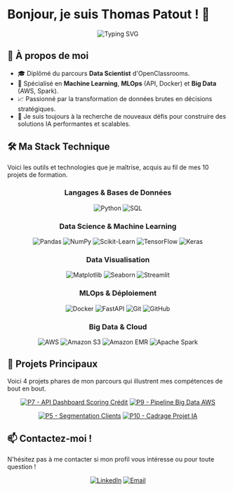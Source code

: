# Bonjour, je suis Thomas Patout ! 👋

<div align="center">
  <img src="https://readme-typing-svg.herokuapp.com?font=Fira+Code&pause=1000&color=007ACC&center=true&vCenter=true&width=435&lines=Data+Scientist;Spécialiste+Machine+Learning+%26+MLOps;Python+%7C+SQL+%7C+AWS+%7C+Spark;Bienvenue+sur+mon+profil+!" alt="Typing SVG" />
</div>

## 🚀 À propos de moi

- 🎓 Diplômé du parcours **Data Scientist** d'OpenClassrooms.
- 🤖 Spécialisé en **Machine Learning**, **MLOps** (API, Docker) et **Big Data** (AWS, Spark).
- 📈 Passionné par la transformation de données brutes en décisions stratégiques.
- 🔭 Je suis toujours à la recherche de nouveaux défis pour construire des solutions IA performantes et scalables.

## 🛠️ Ma Stack Technique

Voici les outils et technologies que je maîtrise, acquis au fil de mes 10 projets de formation.

<div align="center">

### Langages & Bases de Données
![Python](https://img.shields.io/badge/Python-3776AB?style=for-the-badge&logo=python&logoColor=white)
![SQL](https://img.shields.io/badge/SQL-4479A1?style=for-the-badge&logo=postgresql&logoColor=white)

### Data Science & Machine Learning
![Pandas](https://img.shields.io/badge/Pandas-150458?style=for-the-badge&logo=pandas&logoColor=white)
![NumPy](https://img.shields.io/badge/NumPy-013243?style=for-the-badge&logo=numpy&logoColor=white)
![Scikit-Learn](https://img.shields.io/badge/Scikit--Learn-F7931E?style=for-the-badge&logo=scikit-learn&logoColor=white)
![TensorFlow](https://img.shields.io/badge/TensorFlow-FF6F00?style=for-the-badge&logo=tensorflow&logoColor=white)
![Keras](https://img.shields.io/badge/Keras-D00000?style=for-the-badge&logo=keras&logoColor=white)

### Data Visualisation
![Matplotlib](https://img.shields.io/badge/Matplotlib-313131?style=for-the-badge&logo=matplotlib&logoColor=white)
![Seaborn](https://img.shields.io/badge/Seaborn-0A3A4A?style=for-the-badge&logo=seaborn&logoColor=white)
![Streamlit](https://img.shields.io/badge/Streamlit-FF4B4B?style=for-the-badge&logo=streamlit&logoColor=white)

### MLOps & Déploiement
![Docker](https://img.shields.io/badge/Docker-2496ED?style=for-the-badge&logo=docker&logoColor=white)
![FastAPI](https://img.shields.io/badge/FastAPI-009688?style=for-the-badge&logo=fastapi&logoColor=white)
![Git](https://img.shields.io/badge/Git-F05032?style=for-the-badge&logo=git&logoColor=white)
![GitHub](https://img.shields.io/badge/GitHub-100000?style=for-the-badge&logo=github&logoColor=white)

### Big Data & Cloud
![AWS](https://img.shields.io/badge/AWS-232F3E?style=for-the-badge&logo=amazon-aws&logoColor=white)
![Amazon S3](https://img.shields.io/badge/Amazon_S3-569A31?style=for-the-badge&logo=amazon-s3&logoColor=white)
![Amazon EMR](https://img.shields.io/badge/Amazon_EMR-F19132?style=for-the-badge&logo=amazon-emr&logoColor=white)
![Apache Spark](https://img.shields.io/badge/Apache_Spark-E25A1C?style=for-the-badge&logo=apache-spark&logoColor=white)

</div>

## 🌟 Projets Principaux

Voici 4 projets phares de mon parcours qui illustrent mes compétences de bout en bout.

<div align="center">

[![P7 - API Dashboard Scoring Crédit](https://github-readme-stats.vercel.app/api/pin/?username=tmoahs&repo=P07-Scoring-Credit-API&theme=tokyonight&hide_border=true)](https://github.com/tmoahs/P07-Scoring-Credit-API)
[![P9 - Pipeline Big Data AWS](https://github-readme-stats.vercel.app/api/pin/?username=tmoahs&repo=P09-Traitement-Big-Data&theme=tokyonight&hide_border=true)](https://github.com/tmoahs/P09-Traitement-Big-Data)

[![P5 - Segmentation Clients](https://github-readme-stats.vercel.app/api/pin/?username=tmoahs&repo=P05-Segmentation-Clients-Ecommerce&theme=tokyonight&hide_border=true)](https://github.com/tmoahs/P05-Segmentation-Clients-Ecommerce)
[![P10 - Cadrage Projet IA](https://github-readme-stats.vercel.app/api/pin/?username=tmoahs&repo=P10-Cadrage-Projet-IA&theme=tokyonight&hide_border=true)](https://github.com/tmoahs/P10-Cadrage-Projet-IA)

</div>

## 📫 Contactez-moi !

N'hésitez pas à me contacter si mon profil vous intéresse ou pour toute question !

<div align="center">

[![LinkedIn](https://img.shields.io/badge/LinkedIn-0077B5?style=for-the-badge&logo=linkedin&logoColor=white)](https://www.linkedin.com/in/[https://www.linkedin.com/in/thomas-p-931781201/]/)
[![Email](https://img.shields.io/badge/Email-D14836?style=for-the-badge&logo=gmail&logoColor=white)](mailto:tmoahs@protonmail.com)

</div>
